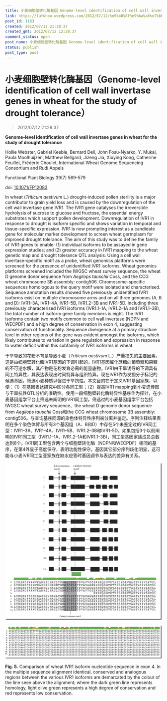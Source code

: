 ```yaml
---
title: 小麦细胞壁转化酶基因 Genome-level identification of cell wall invertase genes in wheat for the study of drought tolerance
link: https://lufuhao.wordpress.com/2012/07/12/%e5%b0%8f%e9%ba%a6%e7%bb%86%e8%83%9e%e5%a3%81%e8%bd%ac%e5%8c%96%e9%85%b6%e5%9f%ba%e5%9b%a0%ef%bc%88genome-level-identification-of-cell-wall-invertase-genes-in-wheat-for-the-study-of-drought-tolerance/
post_id: 1163
created: 2012/07/12 21:28:37
created_gmt: 2012/07/12 12:28:37
comment_status: open
post_name: 小麦细胞壁转化酶基因 Genome-level identification of cell wall invertase genes in wheat for the study of drought tolerance
status: publish
post_type: post
---
```


# 小麦细胞壁转化酶基因（Genome-level identification of cell wall invertase genes in wheat for the study of drought tolerance）

> 2012/07/12 21:28:37

**Genome-level identification of cell wall invertase genes in wheat for the study of drought tolerance**

Hollie Webster, Gabriel Keeble, Bernard Dell, John Fosu-Nyarko, Y. Mukai, Paula Moolhuijzen, Matthew Bellgard, Jizeng Jia, Xiuying Kong, Catherine Feuillet, Frédéric Choulet, International Wheat Genome Sequencing Consortium and Rudi Appels

Functional Plant Biology 39(7) 569-579

doi: [10.1071/FP12083](http://dx.doi.org/10.1071/FP12083)

In wheat (_Triticum aestivum_ L.) drought-induced pollen sterility is a major contributor to grain yield loss and is caused by the downregulation of the cell wall invertase gene IVR1. The IVR1 gene catalyses the irreversible hydrolysis of sucrose to glucose and fructose, the essential energy substrates which support pollen development. Downregulation of IVR1 in response to drought is isoform specific and shows variation in temporal and tissue-specific expression. IVR1 is now prompting interest as a candidate gene for molecular marker development to screen wheat germplasm for improved drought tolerance. The aim of this study was to define the family of IVR1 genes to enable: (1) individual isoforms to be assayed in gene expression studies; and (2) greater accuracy in IVR1 mapping to the wheat genetic map and drought tolerance QTL analysis. Using a cell wall invertase-specific motif as a probe, wheat genomics platforms were screened for the presence of unidentified IVR1 isoforms. Wheat genomics platforms screened included the IWGSC wheat survey sequence, the wheat D genome donor sequence from _Aegilops tauschii_ Coss, and the CCG wheat chromosome 3B assembly: contig506. Chromosome-specific sequences homologous to the query motif were isolated and characterised. Sequence annotation results showed five previously unidentified IVR1 isoforms exist on multiple chromosome arms and on all three genomes (A, B and D): IVR1–3A, IVR1–4A, IVR1–5B, IVR1.2–3B and IVR1-5D. Including three previously characterised IVR1 isoforms (IVR1.1–1A, IVR1.2–1A and IVR1.1–3B), the total number of isoform gene family members is eight. The IVR1 isoforms contain two motifs common to cell wall invertase (NDPN and WECPDF) and a high degree of conservation in exon 4, suggesting conservation of functionality. Sequence divergence at a primary structure level in other regions of the gene was evident amongst the isoforms, which likely contributes to variation in gene regulation and expression in response to water deficit within this subfamily of IVR1 isoforms in wheat.

干旱导致的花粉不育是导致小麦（_Triticum aestivum_ L.）产量损失的主要因素，这是由细胞壁转化酶IVR1基因的下调引起的。IVR1基因催化蔗糖向葡萄糖和果糖的不可逆水解，其产物是花粉发育必需的能量底物。IVR1由干旱诱导的下调具有同工特异性，其表达表现出时间特异与组织特异。现在IVR1作为发掘分子标记的候选基因，筛选小麦种质以促进干旱抗性。本文目的在于定义IVR1基因家族，以便：（1）在基因表达研究中区分各同工型；（2）提高IVR1 mapping到小麦遗传图与干旱抗性QTL分析的准确性。使用一段细胞壁转化酶特异性基序作为探针，在小麦基因组学平台上筛选未阐明的IVR1同工型。筛选过的小麦基因组学平台包括IWGSC wheat survey sequence、the wheat D genome donor sequence from _Aegilops tauschii_ Coss和the CCG wheat chromosome 3B assembly: contig506。与查询基序同源的染色体特异性序列被分离并鉴定。序列注释结果表明在多个染色体臂与所有3个基因组（A、B和D）中存在5个未鉴定过的IVR同工型：IVR1–3A、IVR1–4A、IVR1–5B、IVR1.2–3B和IVR1-5D。如果包括3个以前阐明的IVR1同工型（IVR1.1–1A、IVR1.2–1A和IVR1.1–3B)，同工型基因家族成员总数达到8个。IVR1同工型包含两个与细胞壁转化酶（NDPN和WECPDF）相同的基序，在第4外显子高度保守，表明功能性保守。基因其它部分序列歧化明显，这可能与小麦IVR同工型亚家族在缺水应答时基因调节与表达的差异有关系。

![20120712-212837-0001](/assets/images/20120712-212837-0001.png)

![20120712-212837-0002](/assets/images/20120712-212837-0002.png)

**Fig. 5.** Comparison of wheat IVR1 isoform nucleotide sequence in exon 4. In the multiple sequence alignment identical, conserved and analogous regions between the various IVR1 isoforms are demarcated by the colour of the line seen above the alignment; where the dark green line represents homology, light olive green represents a high degree of conservation and red represents low conservation.
